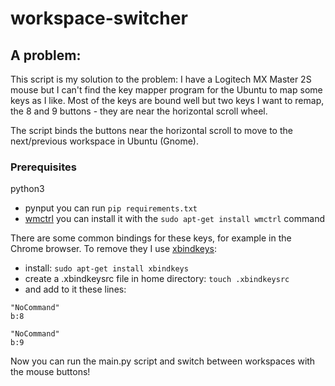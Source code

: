 # workspace-switcher

## A problem:

This script is my solution to the problem:
I have a Logitech MX Master 2S mouse but I can't find the key mapper program for the Ubuntu to map some keys as I like.
Most of the keys are bound well but two keys I want to remap, the 8 and 9 buttons - they are near the horizontal scroll wheel.

The script binds the buttons near the horizontal scroll to move to the next/previous workspace in Ubuntu (Gnome).

### Prerequisites
python3
- pynput you can run `pip requirements.txt`
- [wmctrl](https://linux.die.net/man/1/wmctrl) you can install it with the `sudo apt-get install wmctrl` command

There are some common bindings for these keys, for example in the Chrome browser.
To remove they I use [xbindkeys](https://www.nongnu.org/xbindkeys/xbindkeys.html#configuration):
- install: `sudo apt-get install xbindkeys`
- create a .xbindkeysrc file in home directory: `touch .xbindkeysrc`
- and add to it these lines:
```
"NoCommand"
b:8

"NoCommand"
b:9
```

Now you can run the main.py script and switch between workspaces with the mouse buttons! 

